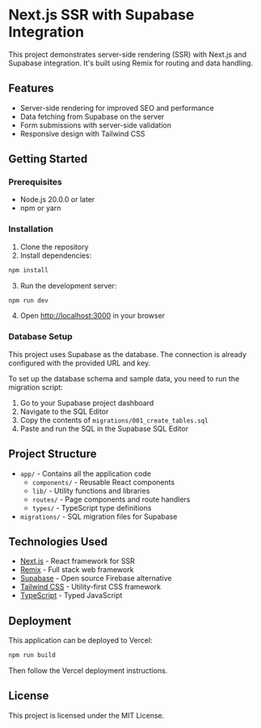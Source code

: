 # Next.js SSR with Supabase Integration

This project demonstrates server-side rendering (SSR) with Next.js and Supabase integration. It's built using Remix for routing and data handling.

## Features

- Server-side rendering for improved SEO and performance
- Data fetching from Supabase on the server
- Form submissions with server-side validation
- Responsive design with Tailwind CSS

## Getting Started

### Prerequisites

- Node.js 20.0.0 or later
- npm or yarn

### Installation

1. Clone the repository
2. Install dependencies:

```bash
npm install
```

3. Run the development server:

```bash
npm run dev
```

4. Open [http://localhost:3000](http://localhost:3000) in your browser

### Database Setup

This project uses Supabase as the database. The connection is already configured with the provided URL and key.

To set up the database schema and sample data, you need to run the migration script:

1. Go to your Supabase project dashboard
2. Navigate to the SQL Editor
3. Copy the contents of `migrations/001_create_tables.sql`
4. Paste and run the SQL in the Supabase SQL Editor

## Project Structure

- `app/` - Contains all the application code
  - `components/` - Reusable React components
  - `lib/` - Utility functions and libraries
  - `routes/` - Page components and route handlers
  - `types/` - TypeScript type definitions
- `migrations/` - SQL migration files for Supabase

## Technologies Used

- [Next.js](https://nextjs.org/) - React framework for SSR
- [Remix](https://remix.run/) - Full stack web framework
- [Supabase](https://supabase.io/) - Open source Firebase alternative
- [Tailwind CSS](https://tailwindcss.com/) - Utility-first CSS framework
- [TypeScript](https://www.typescriptlang.org/) - Typed JavaScript

## Deployment

This application can be deployed to Vercel:

```bash
npm run build
```

Then follow the Vercel deployment instructions.

## License

This project is licensed under the MIT License.
